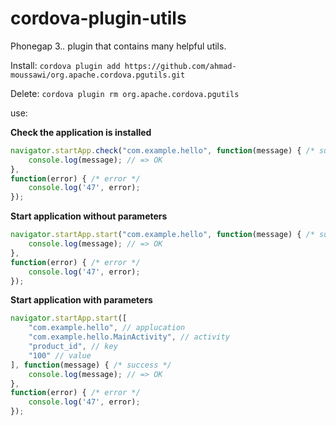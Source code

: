 cordova-plugin-utils
===========================================================================

Phonegap 3.*.* plugin that contains many helpful utils.


Install: ```cordova plugin add https://github.com/ahmad-moussawi/org.apache.cordova.pgutils.git```

Delete:  ```cordova plugin rm org.apache.cordova.pgutils```

use: 

**Check the application is installed**

```js
navigator.startApp.check("com.example.hello", function(message) { /* success */
	console.log(message); // => OK
}, 
function(error) { /* error */
	console.log('47', error);
});
```

**Start application without parameters**

```js
navigator.startApp.start("com.example.hello", function(message) { /* success */
	console.log(message); // => OK
}, 
function(error) { /* error */
	console.log('47', error);
});
```

**Start application with parameters**

```js
navigator.startApp.start([
	"com.example.hello", // applucation
	"com.example.hello.MainActivity", // activity
	"product_id", // key
	"100" // value
], function(message) { /* success */
	console.log(message); // => OK
}, 
function(error) { /* error */
	console.log('47', error);
});
```
